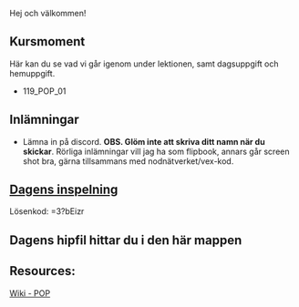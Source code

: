 Hej och välkommen!

## Kursmoment
Här kan du se vad vi går igenom under lektionen, samt dagsuppgift och hemuppgift.

* 119_POP_01

## Inlämningar

- Lämna in på discord. **OBS. Glöm inte att skriva ditt namn när du skickar**. Rörliga inlämningar vill jag ha som flipbook, annars går screen shot bra, gärna tillsammans med nodnätverket/vex-kod.

## [Dagens inspelning](https://zoom.us/rec/share/p6CrytrFCFGK-CpngSU-Ces_08w7wNKjz4YyGsqRBOHLVrFEuY36p6uFYeNGt6xj.GVtTtx3q3vsn2jgN?startTime=1734343175000)
Lösenkod: =3?bEizr

## Dagens hipfil hittar du i den här mappen

## Resources:
[Wiki - POP](https://github.com/Studio-Konkret/Technical-Direction/wiki/POP)
